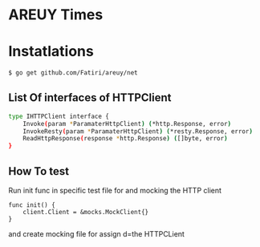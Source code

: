 # AREUY Times

# Instatlations
```sh
$ go get github.com/Fatiri/areuy/net
```

## List Of interfaces of HTTPClient

```sh
type IHTTPClient interface {
	Invoke(param *ParamaterHttpClient) (*http.Response, error)
	InvokeResty(param *ParamaterHttpClient) (*resty.Response, error)
	ReadHttpResponse(response *http.Response) ([]byte, error)
}
```

## How To test

   Run init func in specific test file for and mocking the HTTP client

```
func init() {
	client.Client = &mocks.MockClient{}
}
```

  and create mocking file for assign d=the HTTPCLient

```
```